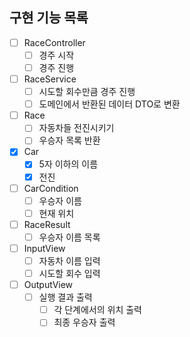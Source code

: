 ## 구현 기능 목록

- [ ] RaceController
  - [ ] 경주 시작
  - [ ] 경주 진행

- [ ] RaceService
  - [ ] 시도할 회수만큼 경주 진행
  - [ ] 도메인에서 반환된 데이터 DTO로 변환

- [ ] Race
  - [ ] 자동차들 전진시키기
  - [ ] 우승자 목록 반환

- [x] Car
  - [x] 5자 이하의 이름
  - [x] 전진

- [ ] CarCondition
  - [ ] 우승자 이름
  - [ ] 현재 위치

- [ ] RaceResult
  - [ ] 우승자 이름 목록

- [ ] InputView
  - [ ] 자동차 이름 입력
  - [ ] 시도할 회수 입력

- [ ] OutputView
  - [ ] 실행 결과 출력
    - [ ] 각 단계에서의 위치 출력
    - [ ] 최종 우승자 출력
